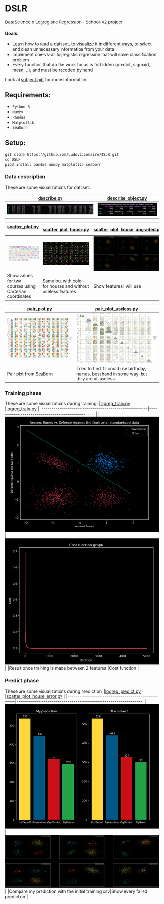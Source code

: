 # DSLR
DataScience x Logregistic Regression - School-42 project

#### Goals:
* Learn how to read a dataset, to visualize it in different ways, to select and clean unnecessary information from your data.
* Implement one-vs-all logregistic regression that will solve classification problem
* Every function that do the work for us is forbidden (predict, sigmoid, mean, ..), and must be recoded by hand

Look at [subject.pdf](assets/fr.subject.pdf) for more information

## Requirements:
* `Python 3`
* `NumPy`
* `Pandas`
* `Matplotlib`
* `SeaBorn`

## Setup:
```
git clone https://github.com/LudovicLemaire/DSLR.git
cd DSLR
pip3 install pandas numpy matplotlib seaborn
```

### Data description
These are some visualizations for dataset:

|[describe.py](describe.py)      |[describe_object.py](describe_object.py)      |
|--------------------------------|----------------------------------------------|
|![describe](assets/describe.PNG)|![describe_object](assets/describe_object.PNG)|

|[scatter_plot.py‎‎‎‎](scatter_plot.py)   ‎‎‎‎‎                  |[scatter_plot_house.py](scatter_plot_house.py)             |[scatter_plot_house_upgraded.py](scatter_plot_house_upgraded.py)      |
|-------------------------------------------------------|-----------------------------------------------------------|----------------------------------------------------------------------|
|![scatter_plot](assets/scatter_plot.PNG)               |![scatter_plot_house](assets/scatter_plot_house.PNG)       |![scatter_plot_house_upgraded](assets/scatter_plot_house_upgraded.PNG)|
|Show values for two courses using Cartesian coordinates|Same but with color for houses and without useless features|Show features I will use                                              |

|[pair_plot.py](pair_plot.py)      |[pair_plot_useless.py](pair_plot_useless.py)                                                 |
|----------------------------------|---------------------------------------------------------------------------------------------|
|![pair_plot](assets/pair_plot.PNG)|![pair_plot_useless](assets/pair_plot_useless.PNG)                                           |
|Pair plot from SeaBorn            |Tried to find if I could use birthday, names, best hand in some way, but they are all useless|

### Training phase
These are some visualizations during training:
|[logreg_train.py](logreg_train.py)                    |[logreg_train.py](logreg_train.py)                |
|------------------------------------------------------|--------------------------------------------------|
|![logreg_train_result](assets/logreg_train_result.PNG)|![logreg_train_cost](assets/logreg_train_cost.PNG)|
|Result once training is made between 2 features       |Cost function                                     |

### Predict phase
These are some visualizations during prediction:
|[logreg_predict.py](logreg_predict.py)             |[scatter_plot_house_error.py](scatter_plot_house_error.py)      |
|---------------------------------------------------|----------------------------------------------------------------|
|![logreg_predict](assets/logreg_predict.PNG)       |![scatter_plot_house_error](assets/scatter_plot_house_error.PNG)|
|Compare my prediction with the initial training csv|Show every failed prediction                                    |